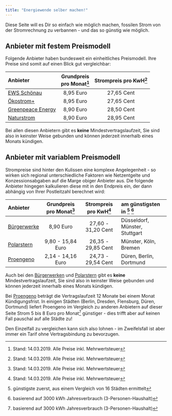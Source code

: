 ```yaml
---
title: "Energiewende selber machen!"
---
```


Diese Seite will es Dir so einfach wie möglich machen, fossilen Strom von der Stromrechnung zu verbannen - und das so günstig wie möglich. 

## Anbieter mit festem Preismodell

Folgende Anbieter haben bundesweit ein einheitliches Preismodell. Ihre Preise sind somit auf einen Blick gut vergleichbar:

| Anbieter | Grundpreis<br>pro Monat[^1] | Strompreis pro KwH[^1] |
|:---------|:--------------------:|:-------------------:|
|[EWS Schönau][1] | 8,95 Euro | 27,65 Cent |
|[Ökostrom+][2]   | 8,95 Euro | 27,65 Cent |
|[Greenpeace Energy][3] | 8,90 Euro | 28,50 Cent |
|[Naturstrom][4] | 8,90 Euro | 28,95 Cent | 

Bei allen diesen Anbietern gibt es **keine** Mindestvertragslaufzeit, Sie sind also in keinster Weise gebunden und können jederzeit innerhalb eines Monats kündigen.

## Anbieter mit variablem Preismodell

Strompreise sind hinter den Kulissen eine komplexe Angelegenheit - so wirken sich regional unterschiedliche Faktoren wie Netzentgelte und Konzessionsabgaben auf die Marge obiger Anbieter aus. Die folgende Anbieter hingegen kalkulieren diese mit in den Endpreis ein, der dann abhängig von Ihrer Postleitzahl berechnet wird:

| Anbieter | Grundpreis <br> pro Monat[^1] | Strompreis <br> pro KwH[^1]  | am günstigsten in [^2] [^3] |
|:---------|:--------------------:|:-------------------:|:----------------------------|
|[Bürgerwerke][5] | 8,90 Euro | 27,60 - 31,20 Cent | Düsseldorf, Münster, Stuttgart |
|[Polarstern][6] | 9,80 - 15,84 Euro | 26,35 - 29,85 Cent | Münster, Köln, Bremen |
|[Proengeno][7] | 2,14 - 14,16 Euro | 24,73 - 29,54 Cent | Düren, Berlin, Dortmund |

Auch bei den [Bürgerwerken][1] und [Polarstern][2] gibt es **keine** Mindestvertragslaufzeit, Sie sind also in keinster Weise gebunden und können jederzeit innerhalb eines Monats kündigen. 

Bei [Proengeno][7] beträgt die Vertragslaufzeit 12 Monate bei einem Monat Kündigungsfrist. In einigen Städten (Berlin, Dresden, Flensburg, Düren, Dortmund) liefert Proengeno im Vergleich zu anderen Anbietern auf dieser Seite Strom 5 bis 8 Euro pro Monat[^3] günstiger - dies trifft aber auf keinen Fall pauschal auf alle Städte zu! 

Den Einzelfall zu vergleichen kann sich also lohnen - im Zweifelsfall ist aber immer ein Tarif ohne Vertragsbindung zu bevorzugen.

[^1]: Stand: 14.03.2019. Alle Preise inkl. Mehrwertsteuer
[^2]: günstigste zuerst, aus einem Vergleich von 16 Städten ermittelt
[^3]: basierend auf 3000 kWh Jahresverbrauch (3-Personen-Haushalt)

[1]: https://www.ews-schoenau.de/
[2]: https://www.ökostromplus.de/
[3]: https://www.greenpeace-energy.de/
[4]: https://www.naturstrom.de/
[5]: https://buergerwerke.de
[6]: https://www.polarstern-energie.de/
[7]: https://proengeno.de/

